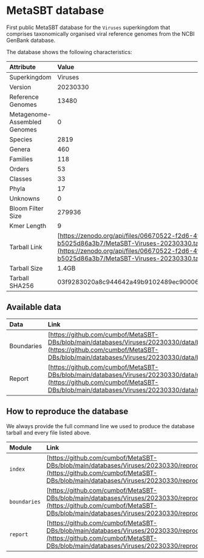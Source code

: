 # MetaSBT database

First public MetaSBT database for the `Viruses` superkingdom that comprises taxonomically organised viral reference genomes from the NCBI GenBank database.

The database shows the following characteristics:

| Attribute | Value |
| :-------- | :---- |
| Superkingdom | Viruses |
| Version | 20230330 |
| Reference Genomes | 13480 |
| Metagenome-Assembled Genomes | 0 |
| Species | 2819 |
| Genera | 460 |
| Families | 118 |
| Orders | 53 |
| Classes | 33 |
| Phyla | 17 |
| Unknowns | 0 |
| Bloom Filter Size | 279936 |
| Kmer Length | 9 |
| Tarball Link | [https://zenodo.org/api/files/06670522-f2d6-4f52-8f22-b5025d86a3b7/MetaSBT-Viruses-20230330.tar](https://zenodo.org/api/files/06670522-f2d6-4f52-8f22-b5025d86a3b7/MetaSBT-Viruses-20230330.tar) |
| Tarball Size | 1.4GB |
| Tarball SHA256 | 03f9283020a8c944642a49b9102489ec90006b29d88088fcc040cc5f78680e3d |

## Available data

| Data | Link |
| :--- | :--- |
| Boundaries | [https://github.com/cumbof/MetaSBT-DBs/blob/main/databases/Viruses/20230330/data/boundaries.tsv](https://github.com/cumbof/MetaSBT-DBs/blob/main/databases/Viruses/20230330/data/boundaries.tsv) |
| Report | [https://github.com/cumbof/MetaSBT-DBs/blob/main/databases/Viruses/20230330/data/report.tsv](https://github.com/cumbof/MetaSBT-DBs/blob/main/databases/Viruses/20230330/data/report.tsv) |

## How to reproduce the database

We always provide the full command line we used to produce the database tarball and every file listed above.

| Module | Link |
| :----- | :--- |
| `index` | [https://github.com/cumbof/MetaSBT-DBs/blob/main/databases/Viruses/20230330/reproduce/index.sh](https://github.com/cumbof/MetaSBT-DBs/blob/main/databases/Viruses/20230330/reproduce/index.sh) |
| `boundaries` | [https://github.com/cumbof/MetaSBT-DBs/blob/main/databases/Viruses/20230330/reproduce/boundaries.sh](https://github.com/cumbof/MetaSBT-DBs/blob/main/databases/Viruses/20230330/reproduce/boundaries.sh) |
| `report` | [https://github.com/cumbof/MetaSBT-DBs/blob/main/databases/Viruses/20230330/reproduce/report.sh](https://github.com/cumbof/MetaSBT-DBs/blob/main/databases/Viruses/20230330/reproduce/report.sh) |
